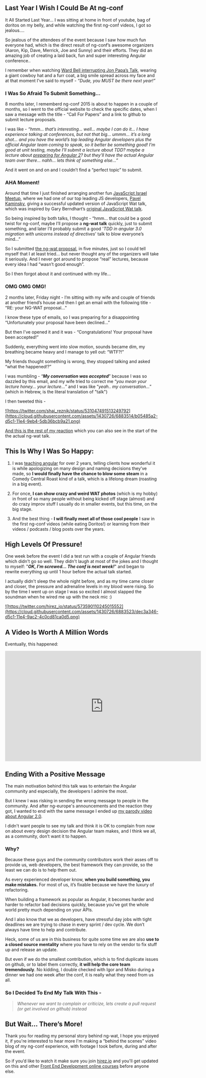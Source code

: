 ## Last Year I Wish I Could Be At ng-conf 

It All Started Last Year...
I was sitting at home in front of youtube, bag of doritos on my belly, and while watching the first ng-conf videos, I got so jealous…. 

So jealous of the attendees of the event because I saw how much fun everyone had, which is the direct result of ng-conf’s awesome organizers (Aaron, Kip, Dave, Merrick, Joe and Sunny) and their efforts. They did an amazing job of creating a laid back, fun and super interesting Angular conference..

I remember when watching [Ward Bell interrupting Jon Papa’s Talk](https://youtu.be/JLij19xbefI?t=7m14s "Jon Papa's ng-conf 2014 lecture"), wearing a giant cowboy hat and a furr coat, a big smile spread across my face and at that moment I’ve said to myself - *“Dude, you MUST be there next year!”*

### I Was So Afraid To Submit Something...

8 months later, I rememberd ng-conf 2015 is about to happen in a couple of months, so I went to the official website to check the specific dates, when I saw a message with the title -  “Call For Papers” and a link to github to submit lecture proposals. 

I was like - *“hmm… that’s interesting… well… maybe I can do it… I have experience talking at conferences, but not that big… ummm… it’s a long shot... and you have the world’s top leading Angular developers plus the official Angular team coming to speak, so it better be something good! 
I’m good at unit testing, maybe I’ll submit a lecture about TDD? maybe a lecture about [preparing for Angular 2](https://www.youtube.com/watch?v=IlBLlWM1dEc "Preparing for angular 2.0")? but they’ll have the actual Angular team over there… nahh… lets think of something else...”*

And it went on and on and I couldn’t find a “perfect topic” to submit.

### AHA Moment!

Around that time I just finished arranging another fun [JavaScript Israel Meetup](http://www.meetup.com/JavaScript-Israel/events/210281282/), where we had one of our top leading JS developers, [Pavel Kaminsky](https://twitter.com/KaminskyPavel), giving a successful updated version of JavaScript Wat talk, which was inspired by Gary Berndhart’s [original JavaScript Wat talk](https://www.destroyallsoftware.com/talks/wat).

So being inspired by both talks, I thought - “hmm… that could be a good twist for ng-conf, maybe I’ll propose a **ng-wat talk** quickly, just to submit something, and later I’ll probably submit a good '*TDD in angular 3.0 migration with unicorns instead of directives*'  talk to blow everyone’s mind…” 

So I submitted [the ng-wat proposal](https://github.com/shairez/submissions-2015/commit/eda35db37b92532e3a88f8b4813cdaeb4c5f60f3), in five minutes, just so I could tell myself that I at least tried… but never thought any of the organizers will take it seriously. And I never got around to propose “real” lectures, because every idea I had “wasn’t good enough”.

So I then forgot about it and continued with my life…

### OMG OMG OMG!

2 months later, Friday night - I’m sitting with my wife and couple of friends at another friend’s house and then I get an email with the following title -  “RE: your NG-WAT proposal...”

I know these type of emails, so I was preparing for a disappointing “Unfortunately your proposal have been declined…”

But then I've opened it and it was - “Congratulations! Your proposal have been accepted!”

Suddenly, everything went into slow motion, sounds became dim, my breathing became heavy and I manage to yell out: “WTF?!” 

My friends thought something is wrong, they stopped talking and asked “what the happened!?”

I was mumbling - “***My conversation was accepted***” because I was so dazzled by this email, and my wife tried to correct me “*you mean your lecture honey… your lecture...*” and I was like “*yeah.. my conversation...*” (which in Hebrew, is the literal translation of "talk")

I then tweeted this - 

<a href="https://twitter.com/shai_reznik/status/531047491513249792" target="_blank">
![https://twitter.com/shai_reznik/status/531047491513249792](https://cloud.githubusercontent.com/assets/1430726/6883514/b05485a2-d5c1-11e4-9eb4-5db36bcb9a21.png)</a>


[And this is the rest of my reaction](https://www.youtube.com/watch?v=ZUjjA1M69OQ) which you can also see in the start of the the actual ng-wat talk.

## This Is Why I Was So Happy:

1. I was [teaching angular](http://hirez.io) for over 2 years, telling clients how wonderful it is while apologizing on many design and naming decisions they’ve made, so **I would finally have the chance to blow some steam** in a Comedy Central Roast kind of a talk, which is a lifelong dream (roasting in a big event).

2. For once, **I can show crazy and weird WAT photos** (which is my hobby) in front of so many people without being kicked off stage (almost) and do crazy improv stuff I usually do in smaller events, but this time, on the big stage.

3. And the best thing - **I will finally meet all of those cool people** I saw in the first ng-conf videos (while eating Doritos!) or learning from their videos / podcasts / blog posts over the years.


## High Levels Of Pressure!

One week before the event I did a test run with a couple of Angular friends which didn't go so well. They didn't laugh at most of the jokes and I thought to myself: "***OK, I'm screwed... The conf is next week!***" and began to rewrite everything up until 1 hour before the actual talk started.

I actually didn't sleep the whole night before, and as my time came closer and closer, the pressure and adrenaline levels in my blood were rising. So by the time I went up on stage I was so excited I almost slapped the soundman when he wired me up with the neck mic :)

<a href="https://twitter.com/hirez_io/status/573590110245015552" target="_blank">
![https://twitter.com/hirez_io/status/573590110245015552](https://cloud.githubusercontent.com/assets/1430726/6883523/dec3a346-d5c1-11e4-9ac2-4c0cd81ca0d5.png)</a>



## A Video Is Worth A Million Words

Eventually, this happened:

<iframe width="640" height="360" src="https://www.youtube.com/embed/M_Wp-2XA9ZU" frameborder="0" allowfullscreen></iframe>



## Ending With a Positive Message

The main motivation behind this talk was to entertain the Angular community and especially, the developers I admire the most.

But I knew I was risking in sending the wrong message to people in the community. And after ng-europe's announcements and the reaction they got, I wanted to end with the same message I ended up [my parody video about Angular 2.0](https://www.youtube.com/watch?v=aZm3OcApTN4). 

I didn't want people to see my talk and think it is OK to complain from now on about every design decision the Angular team makes, and I think we all, as a community, don’t want it to happen. 

### Why?

Because these guys and the community contributors work their asses off to provide us, web developers, the best framework they can provide, so the least we can do is to help them out.

As every experienced developer know, **when you build something, you make mistakes.** For most of us, it’s fixable because we have the luxury of refactoring.

When building a framework as popular as Angular, it becomes harder and harder to refactor bad decisions quickly, because you’ve got the whole world pretty much depending on your APIs.

And I also know that we as developers, have stressful day jobs with tight deadlines we are trying to chase in every sprint / dev cycle. We don’t always have time to help and contribute.

Heck, some of us are in this business for quite some time we are also **use to a closed source mentality** where you have to rely on the vendor to fix stuff up and release an update.

But even if we do the smallest contribution, which is to find duplicate issues on github, or to label them correctly, **it will help the core team tremendously**. No kidding, I double checked with Igor and Misko during a dinner we had one week after the conf, it is really what they need from us all.

### So I Decided To End My Talk With This - 


> *Whenever we want to complain or criticize, lets create a pull request (or get involved on github) instead*


## But Wait... There’s More!
Thank you for reading my personal story behind ng-wat, I hope you enjoyed it, if you're interested to hear more I'm making a “behind the scenes” video blog of my ng-conf experience, with footage I took before, during and after the event. 

So if you’d like to watch it make sure you join [hirez.io](http://www.hirez.io) and you'll get updated on this and other [Front End Development online courses](http://www.hirez.io) before anyone else. 


